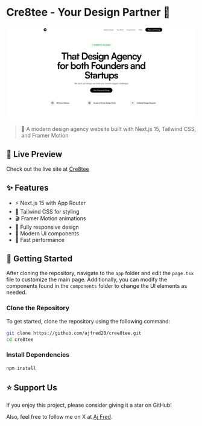 # Cre8tee - Your Design Partner 🎨

![Cre8tee Preview](https://raw.githubusercontent.com/ajfred20/cree8tee/main/public/assets/preview.png)

> 🌟 A modern design agency website built with Next.js 15, Tailwind CSS, and Framer Motion

## 🔴 Live Preview

Check out the live site at [Cre8tee](https://cre8tee.vercel.app)

## ✨ Features

- ⚡️ Next.js 15 with App Router
- 🎨 Tailwind CSS for styling
- 🎬 Framer Motion animations
- 📱 Fully responsive design
- 🌙 Modern UI components
- 🚀 Fast performance

## 🚀 Getting Started

After cloning the repository, navigate to the `app` folder and edit the `page.tsx` file to customize the main page. Additionally, you can modify the components found in the `components` folder to change the UI elements as needed.

### Clone the Repository

To get started, clone the repository using the following command:

```bash
git clone https://github.com/ajfred20/cree8tee.git
cd cre8tee
```

### Install Dependencies

```bash
npm install
```

## ⭐️ Support Us

If you enjoy this project, please consider giving it a star on GitHub!

Also, feel free to follow me on X at [Aj Fred](https://x.com/iamajfred_).
